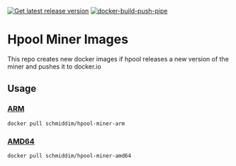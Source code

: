 [![Get latest release version](https://github.com/schmiddim/hpool-miner-docker-images/actions/workflows/release-watcher.yml/badge.svg)](https://github.com/schmiddim/hpool-miner-docker-images/actions/workflows/release-watcher.yml)
[![docker-build-push-pipe](https://github.com/schmiddim/hpool-miner-docker-images/actions/workflows/push-to-docker.yml/badge.svg)](https://github.com/schmiddim/hpool-miner-docker-images/actions/workflows/push-to-docker.yml)
# Hpool Miner Images 

This repo creates new docker images if hpool releases a new version of the miner and pushes it to docker.io 



## Usage


### [ARM](https://hub.docker.com/r/schmiddim/hpool-miner-arm)
```
docker pull schmiddim/hpool-miner-arm
```

### [AMD64](https://hub.docker.com/r/schmiddim/hpool-miner-amd64)
```
docker pull schmiddim/hpool-miner-amd64
```